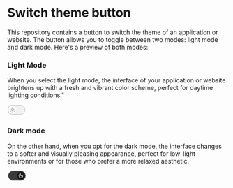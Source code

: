 # Switch theme button
This repository contains a button to switch the theme of an application or website. The button allows you to toggle between two modes: light mode and dark mode. Here's a preview of both modes:

### Light Mode
When you select the light mode, the interface of your application or website brightens up with a fresh and vibrant color scheme, perfect for daytime lighting conditions."

![Light](/docs/images/light-mode.png)

### Dark mode
On the other hand, when you opt for the dark mode, the interface changes to a softer and visually pleasing appearance, perfect for low-light environments or for those who prefer a more relaxed aesthetic.

![Dark](/docs/images/dark-mode.png)